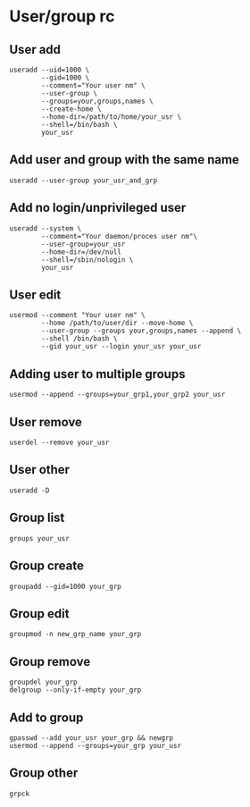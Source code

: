 # User/group rc

## User add

    useradd --uid=1000 \
            --gid=1000 \
            --comment="Your user nm" \
            --user-group \
            --groups=your,groups,names \
            --create-home \
            --home-dir=/path/to/home/your_usr \
            --shell=/bin/bash \
            your_usr

## Add user and group with the same name

    useradd --user-group your_usr_and_grp

## Add no login/unprivileged user

    useradd --system \
            --comment="Your daemon/proces user nm"\
            --user-group=your_usr
            --home-dir=/dev/null
            --shell=/sbin/nologin \
            your_usr

## User edit

    usermod --comment "Your user nm" \
            --home /path/to/user/dir --move-home \
            --user-group --groups your,groups,names --append \
            --shell /bin/bash \
            --gid your_usr --login your_usr your_usr

## Adding user to multiple groups

    usermod --append --groups=your_grp1,your_grp2 your_usr

## User remove

    userdel --remove your_usr

## User other

    useradd -D

## Group list

    groups your_usr

## Group create

    groupadd --gid=1000 your_grp

## Group edit

    groupmod -n new_grp_name your_grp

## Group remove

    groupdel your_grp
    delgroup --only-if-empty your_grp

## Add to group

    gpasswd --add your_usr your_grp && newgrp
    usermod --append --groups=your_grp your_usr

## Group other

    grpck
